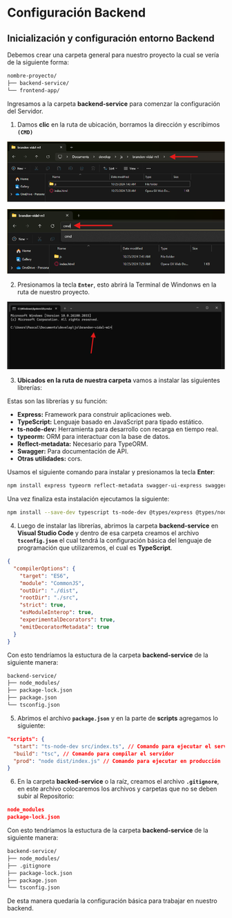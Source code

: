 # Configuración Backend

## Inicialización y configuración entorno Backend

Debemos crear una carpeta general para nuestro proyecto la cual se vería de la siguiente forma:

``` bash
nombre-proyecto/
├── backend-service/
└── frontend-app/
```

Ingresamos a la carpeta **backend-service** para comenzar la configuración del Servidor.

1. Damos **clic** en la ruta de ubicación, borramos la dirección y escribimos **`(CMD)`**

![alt text](../../img/3/image-3.png)

![alt text](../../img/3/image-4.png)

2. Presionamos la tecla **`Enter`**, esto abrirá la Terminal de Windonws en la ruta de nuestro proyecto.

![alt text](../../img/3/image-5.png)

3. **Ubicados en la ruta de nuestra carpeta** vamos a instalar las siguientes librerías:

Estas son las librerías y su función:

  - **Express:** Framework para construir aplicaciones web.
  - **TypeScript:** Lenguaje basado en JavaScript para tipado estático.
  - **ts-node-dev:** Herramienta para desarrollo con recarga en tiempo real.
  - **typeorm:** ORM para interactuar con la base de datos.
  - **Reflect-metadata:** Necesario para TypeORM.
  - **Swagger:** Para documentación de API.
  - **Otras utilidades:** cors.

Usamos el siguiente comando para instalar y presionamos la tecla **Enter**:

``` bash
npm install express typeorm reflect-metadata swagger-ui-express swagger-jsdoc cors sqlite3
```

Una vez finaliza esta instalación ejecutamos la siguiente:

``` bash
npm install --save-dev typescript ts-node-dev @types/express @types/node @types/cors @types/swagger-ui-express @types/swagger-jsdoc @types/sqlite3
```

4. Luego de instalar las librerías, abrimos la carpeta **backend-service** en **Visual Studio Code** y dentro de esa carpeta creamos el archivo **`tsconfig.json`** el cual tendrá la configuración básica del lenguaje de programación que utilizaremos, el cual es **TypeScript**.

``` json
{
  "compilerOptions": {
    "target": "ES6",
    "module": "CommonJS",
    "outDir": "./dist",
    "rootDir": "./src",
    "strict": true,
    "esModuleInterop": true,
    "experimentalDecorators": true,
    "emitDecoratorMetadata": true
  }
}
```

Con esto tendríamos la estuctura de la carpeta **backend-service** de la siguiente manera:

``` bash
backend-service/
├── node_modules/
├── package-lock.json
├── package.json
└── tsconfig.json
```

5. Abrimos el archivo **`package.json`** y en la parte de **scripts** agregamos lo siguiente:

``` json
"scripts": {
  "start": "ts-node-dev src/index.ts", // Comando para ejecutar el servidor
  "build": "tsc", // Comando para compilar el servidor
  "prod": "node dist/index.js" // Comando para ejecutar en producción
}
```

6. En la carpeta **backed-service** o la raíz, creamos el archivo **`.gitignore`**, en este archivo colocaremos los archivos y carpetas que no se deben subir al Repositorio:

``` json
node_modules
package-lock.json
```

Con esto tendríamos la estuctura de la carpeta **backend-service** de la siguiente manera:

``` bash
backend-service/
├── node_modules/
├── .gitignore
├── package-lock.json
├── package.json
└── tsconfig.json
```

De esta manera quedaría la configuración básica para trabajar en nuestro backend.